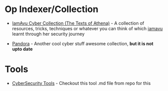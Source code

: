 # Op Indexer/Collection

* [IamAvu Cyber Collection (The Texts of Athena)](https://iamavu.gitbook.io) - A collection of resources, tricks, techniques or whatever you can think of which [iamavu](https://github.com/iamavu) learnt through her security journey

* [Pandora](https://github.com/hckpls/pandora) - Another cool cyber stuff awesome collection, **but it is not upto date**

# Tools
* [CyberSecurity Tools](../Tools/Cyber-Security-Tools.md) - Checkout this tool .md file from repo for this